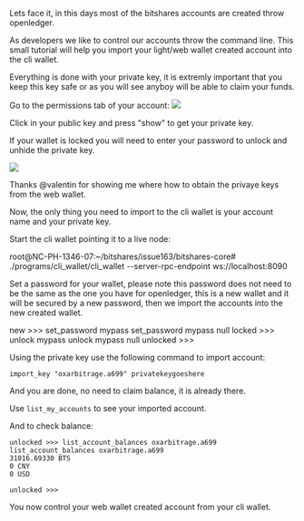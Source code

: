 Lets face it, in this days most of the bitshares accounts are created throw openledger.

As developers we like to control our accounts throw the command line. This small tutorial will help you import your light/web wallet created account into the cli wallet.

Everything is done with your private key, it is extremly important that you keep this key safe or as you will see anyboy will be able to claim your funds.

Go to the permissions tab of your account:
![](http://oxarbitrage.com/bs/cli1.png)

Click in your public key and press "show" to get your private key.

If your wallet is locked you will need to enter your password to unlock and unhide the private key.

![](http://oxarbitrage.com/bs/cli2.png)

Thanks @valentin for showing me where how to obtain the privaye keys from the web wallet.

Now, the only thing you need to import to the cli wallet is your account name and your private key.

Start the cli wallet pointing it to a live node:

root@NC-PH-1346-07:~/bitshares/issue163/bitshares-core# ./programs/cli_wallet/cli_wallet --server-rpc-endpoint ws://localhost:8090

Set a password for your wallet, please note this password does not need to be the same as the one you have for openledger, this is a new wallet and it will be secured by a new password, then we import the accounts into the new created wallet.

new >>> set_password mypass
set_password mypass
null
locked >>> unlock mypass
unlock mypass
null
unlocked >>> 

Using the private key use the following command to import account:

```
import_key "oxarbitrage.a699" privatekeygoeshere
```

And you are done, no need to claim balance, it is already there.

Use `list_my_accounts` to see your imported account.

And to check balance:

```
unlocked >>> list_account_balances oxarbitrage.a699
list_account_balances oxarbitrage.a699
31016.69330 BTS
0 CNY
0 USD

unlocked >>> 
```

You now control your web wallet created account from your cli wallet.
